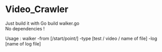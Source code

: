 Video_Crawler
=============
  <p>Just build it with Go build walker.go<br>
  No dependencies ! </p>
  <p>Usage : walker -from [/start/point/] -type [test / video / name of file] -log [name of log file] </p>
